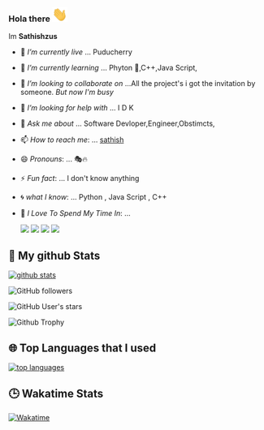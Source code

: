 ### Hola there <img src="https://raw.githubusercontent.com/ABSphreak/ABSphreak/master/gifs/Hi.gif" width="30px">
Im <b> Sathishzus</b>

- 🏡 *I’m currently live* ... Puducherry
- 🌱 *I’m currently learning* ... Phyton 🐍,C++,Java Script,
- 👯 *I’m looking to collaborate on* ...All the project's i got the invitation by someone. *But now I'm busy*
- 🤔 *I’m looking for help with* ... I D K
- 💬 *Ask me about* ... Software Devloper,Engineer,Obstimcts,
- 📫 *How to reach me*: ... [sathish](https://t.me/sathish2004) 
- 😄 *Pronouns*: ... 🎭🔥
- ⚡ *Fun fact*: ... I don't know anything
- 🌀 *what I know*: ... Python , Java Script , C++
- 🎁 *I Love To Spend My Time In*: ...

  <img src="https://cdn.jsdelivr.net/npm/simple-icons@3.5.0/icons/telegram.svg" width="30px" /> <img src ="https://cdn.jsdelivr.net/npm/simple-icons@3.5.0/icons/github.svg" width="30px" /> <img src="https://cdn.jsdelivr.net/npm/simple-icons@3.5.0/icons/heroku.svg" width="30px" /> <img src="https://cdn.jsdelivr.net/npm/simple-icons@3.5.0/icons/xbox.svg" width="30px"/>

##  🐙 **My github Stats**

[![github stats](https://github-readme-stats.vercel.app/api?username=Sathishzus&show_icons=true&theme=radical)](https://github.com/sathishzus)

![GitHub followers](https://img.shields.io/github/followers/Sathishzus?color=aqua&label=Followers&style=for-the-badge)

![GitHub User's stars](https://img.shields.io/github/stars/Sathishzus?affiliations=OWNER&color=aqua&style=for-the-badge)

![Github Trophy](https://github-profile-trophy.vercel.app/?username=Sathishzus)



## 🌐 **Top Languages that I used**
[![top languages](https://github-readme-stats.vercel.app/api/top-langs/?username=Sathishzus&show_icons=true&theme=radical&layout=compact)](https://github.com/Sathiszus)


## 🕒 **Wakatime Stats**
[![Wakatime](https://github-readme-stats.vercel.app/api/wakatime?username=pokurt&theme=radical)](https://github.com/Sathishzus/github-readme-stats)

